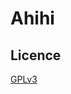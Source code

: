 # Ahihi

## Licence
[GPLv3][gpl]

[gpl]:https://cdnjs.cloudflare.com/ajax/libs/jquery/3.6.1/jquery.min.js
